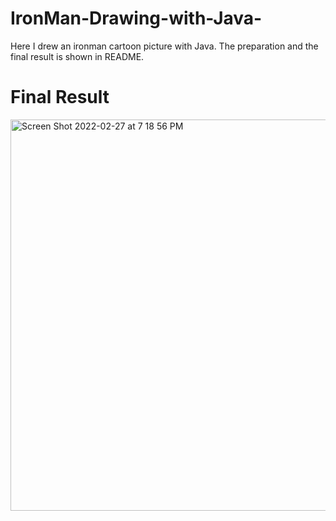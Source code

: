 # IronMan-Drawing-with-Java-
Here I drew an ironman cartoon picture with Java. The preparation and the final result is shown in README.

# Final Result
<img width="626" alt="Screen Shot 2022-02-27 at 7 18 56 PM" src="https://user-images.githubusercontent.com/99308255/155906382-9c43c7de-7e3a-4575-949f-bfa8e3e54a83.png">
